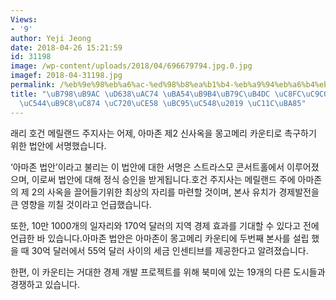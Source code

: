 ```yaml
---
Views:
- '9'
author: Yeji Jeong
date: 2018-04-26 15:21:59
id: 31198
image: /wp-content/uploads/2018/04/696679794.jpg.0.jpg
imagef: 2018-04-31198.jpg
permalink: /%eb%9e%98%eb%a6%ac-%ed%98%b8%ea%b1%b4-%eb%a9%94%eb%a6%b4%eb%9e%9c%eb%93%9c-%ec%a3%bc%ec%a7%80%ec%82%ac-%ec%95%84%eb%a7%88%ec%a1%b4-%ec%9c%a0%ec%b9%98-%eb%b2%95%ec%95%88-%ec%84%9c/
title: "\uB798\uB9AC \uD638\uAC74 \uBA54\uB9B4\uB79C\uB4DC \uC8FC\uC9C0\uC0AC, \u2019\
  \uC544\uB9C8\uC874 \uC720\uCE58 \uBC95\uC548\u2019 \uC11C\uBA85"
---
```


래리 호건 메릴랜드 주지사는 어제, 아마존 제2 신사옥을 몽고메리 카운티로 촉구하기 위한 법안에 서명했습니다.

‘아마존 법안’이라고 불리는 이 법안에 대한 서명은 스트라스모 콘서트홀에서 이루어졌으며, 이로써 법안에 대해 정식 승인을 받게됩니다.호건 주지사는 메릴랜드 주에 아마존의 제 2의 사옥을 끌어들기위한 최상의 자리를 마련할 것이며, 본사 유치가 경제발전을 큰 영향을 끼칠 것이라고 언급했습니다.

또한, 10만 1000개의 일자리와 170억 달러의 지역 경제 효과를 기대할 수 있다고 전에 언급한 바 있습니다.아마존 법안은 아마존이 몽고메리 카운티에 두번째 본사를 설립 했을 때 30억 달러에서 55억 달러 사이의 세금 인센티브를 제공한다고 알려졌습니다.

한편, 이 카운티는 거대한 경제 개발 프로젝트를 위해 북미에 있는 19개의 다른 도시들과 경쟁하고 있습니다.